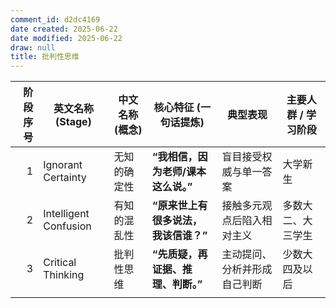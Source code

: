 ```yaml
---
comment_id: d2dc4169
date created: 2025-06-22
date modified: 2025-06-22
draw: null
title: 批判性思维
---
```

| 阶段序号 | 英文名称 (Stage)          | 中文名称 (概念) | 核心特征 (一句话提炼)          | 典型表现           | 主要人群 / 学习阶段 |
| ---: | --------------------- | --------- | --------------------- | -------------- | ----------- |
|    1 | Ignorant Certainty    | 无知的确定性    | **“我相信，因为老师/课本这么说。”** | 盲目接受权威与单一答案    | 大学新生        |
|    2 | Intelligent Confusion | 有知的混乱性    | **“原来世上有很多说法，我该信谁？”** | 接触多元观点后陷入相对主义  | 多数大二、大三学生   |
|    3 | Critical Thinking     | 批判性思维     | **“先质疑，再证据、推理、判断。”**  | 主动提问、分析并形成自己判断 | 少数大四及以后     |
|      |                       |           |                       |                |             |
